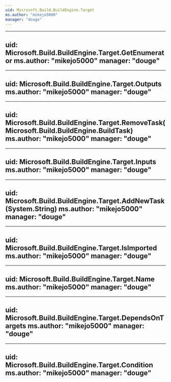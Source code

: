```yaml
---
uid: Microsoft.Build.BuildEngine.Target
ms.author: "mikejo5000"
manager: "douge"
---
```


---
uid: Microsoft.Build.BuildEngine.Target.GetEnumerator
ms.author: "mikejo5000"
manager: "douge"
---

---
uid: Microsoft.Build.BuildEngine.Target.Outputs
ms.author: "mikejo5000"
manager: "douge"
---

---
uid: Microsoft.Build.BuildEngine.Target.RemoveTask(Microsoft.Build.BuildEngine.BuildTask)
ms.author: "mikejo5000"
manager: "douge"
---

---
uid: Microsoft.Build.BuildEngine.Target.Inputs
ms.author: "mikejo5000"
manager: "douge"
---

---
uid: Microsoft.Build.BuildEngine.Target.AddNewTask(System.String)
ms.author: "mikejo5000"
manager: "douge"
---

---
uid: Microsoft.Build.BuildEngine.Target.IsImported
ms.author: "mikejo5000"
manager: "douge"
---

---
uid: Microsoft.Build.BuildEngine.Target.Name
ms.author: "mikejo5000"
manager: "douge"
---

---
uid: Microsoft.Build.BuildEngine.Target.DependsOnTargets
ms.author: "mikejo5000"
manager: "douge"
---

---
uid: Microsoft.Build.BuildEngine.Target.Condition
ms.author: "mikejo5000"
manager: "douge"
---
